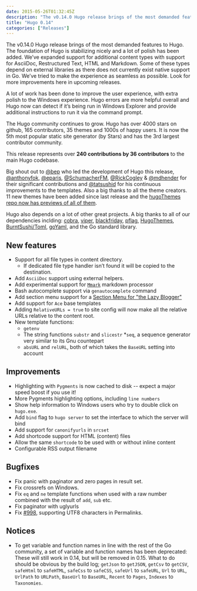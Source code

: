 ```yaml
---
date: 2015-05-26T01:32:45Z
description: "The v0.14.0 Hugo release brings of the most demanded features to Hugo. The foundation of Hugo is stabilizing nicely and a lot of polish has been added. We’ve expanded support for additional content types with support for AsciiDoc, Restructured Text, HTML and Markdown."
title: "Hugo 0.14"
categories: ["Releases"]
---
```


The v0.14.0 Hugo release brings of the most demanded features to Hugo. The foundation of Hugo is stabilizing nicely and a lot of polish has been added. We’ve expanded support for additional content types with support for AsciiDoc, Restructured Text, HTML and Markdown. Some of these types depend on external libraries as there does not currently exist native support in Go. We’ve tried to make the experience as seamless as possible. Look for more improvements here in upcoming releases.

A lot of work has been done to improve the user experience, with extra polish to the Windows experience. Hugo errors are more helpful overall and Hugo now can detect if it’s being run in Windows Explorer and provide additional instructions to run it via the command prompt.

The Hugo community continues to grow. Hugo has over 4000 stars on github, 165 contributors, 35 themes and 1000s of happy users. It is now the 5th most popular static site generator (by Stars) and has the 3rd largest contributor community.

This release represents over **240 contributions by 36 contributors** to the main Hugo codebase.

Big shout out to [@bep](https://github.com/bep) who led the development of Hugo this release, [@anthonyfok](https://github.com/anthonyfok), [@eparis](https://github.com/eparis), [@SchumacherFM](https://github.com/SchumacherFM), [@RickCogley](https://github.com/RickCogley) & [@mdhender](https://github.com/mdhender) for their significant contributions and [@tatsushid](https://github.com/tatsushid) for his continuous improvements to the templates. Also a big thanks to all the theme creators. 11 new themes have been added since last release and the [hugoThemes repo now has previews of all of them](https://github.com/spf13/hugoThemes/blob/master/README.md#theme-list).

Hugo also depends on a lot of other great projects. A big thanks to all of our dependencies inclding:
[cobra](https://github.com/spf13/cobra), [viper](https://github.com/spf13/viper), [blackfriday](https://github.com/russross/blackfriday), [pflag](https://github.com/spf13/pflag), [HugoThemes](https://github.com/spf13/hugothemes), [BurntSushi/Toml](github.com/BurntSushi/toml), [goYaml](https://github.com/go-yaml/yaml/tree/v2), and the Go standard library.

## New features
- Support for all file types in content directory.
  - If dedicated file type handler isn’t found it will be copied to the destination.
- Add `AsciiDoc` support using external helpers.
- Add experimental support for [`Mmark`](https://github.com/miekg/mmark) markdown processor
- Bash autocomplete support via `genautocomplete` command
- Add section menu support for a [Section Menu for "the Lazy Blogger"](http://gohugo.io/extras/menus.md#section-menu-for-the-lazy-blogger")
- Add support for `Ace` base templates
- Adding `RelativeURLs = true` to site config will now make all the relative URLs relative to the content root.
- New template functions:
  - `getenv`
  - The string functions `substr` and `slicestr`
    *`seq`, a sequence generator very similar to its Gnu countepart
  - `absURL` and `relURL`, both of which takes the `BaseURL` setting into account

## Improvements
- Highlighting with `Pygments` is now cached to disk -- expect a major speed boost if you use it!
- More Pygments highlighting options, including `line numbers`
- Show help information to Windows users who try to double click on `hugo.exe`.
- Add `bind` flag to `hugo server` to set the interface to which the server will bind
- Add support for `canonifyurls` in `srcset`
- Add shortcode support for HTML (content) files
- Allow the same `shortcode` to  be used with or without inline content
- Configurable RSS output filename

## Bugfixes
- Fix panic with paginator and zero pages in result set.
- Fix crossrefs on Windows.
- Fix `eq` and `ne` template functions when used with a raw number combined with the result of `add`, `sub` etc.
- Fix paginator with uglyurls
- Fix [#998](https://github.com/spf13/hugo/issues/988), supporting UTF8 characters in Permalinks.

## Notices
- To get variable and function names in line with the rest of the Go community, a set of variable and function names has been deprecated: These will still  work in 0.14, but will be removed in 0.15. What to do should be obvious by  the build log; `getJson` to `getJSON`, `getCsv` to `getCSV`, `safeHtml` to   `safeHTML`, `safeCss` to `safeCSS`, `safeUrl` to `safeURL`, `Url` to `URL`,  `UrlPath` to `URLPath`, `BaseUrl` to `BaseURL`, `Recent` to `Pages`,  `Indexes` to `Taxonomies`.
